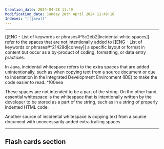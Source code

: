 ```yaml
---
Creation_date: 2024-04-28 11:49
Modification_date: Sunday 28th April 2024 11:49:18
Indexes: "[[java]]"
---
```


----

[[ENG - List of keywords or phrases#^5c2eb2|Incidental white spaces]] refer to the spaces that are not intentionally added to [[ENG - List of keywords or phrases#^21428d|convey]] a specific layout or format in content but occur as a by-product of coding, formatting, or data entry practices.

In Java, incidental whitespace refers to the extra spaces that are added unintentionally, such as when copying text from a source document or due to indentation in the Integrated Development Environment (IDE) to make the code easier to read. ^f00eea

These spaces are not intended to be a part of the string. On the other hand, essential whitespace is the whitespace that is intentionally written by the developer to be stored as a part of the string, such as in a string of properly indented HTML code.

Another source of incidental whitespace is copying text from a source document with unnecessarily added extra trailing spaces.



---
## Flash cards section
